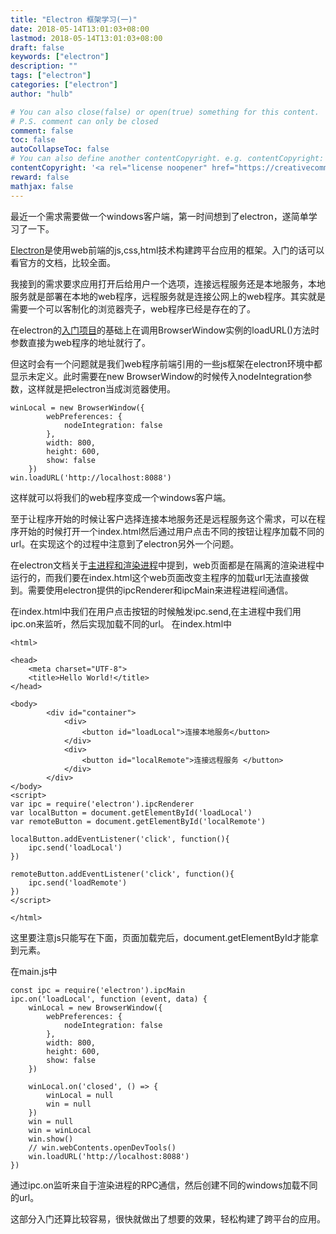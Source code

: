 ```yaml
---
title: "Electron 框架学习(一)"
date: 2018-05-14T13:01:03+08:00
lastmod: 2018-05-14T13:01:03+08:00
draft: false
keywords: ["electron"]
description: ""
tags: ["electron"]
categories: ["electron"]
author: "hulb"

# You can also close(false) or open(true) something for this content.
# P.S. comment can only be closed
comment: false
toc: false
autoCollapseToc: false
# You can also define another contentCopyright. e.g. contentCopyright: "This is another copyright."
contentCopyright: '<a rel="license noopener" href="https://creativecommons.org/licenses/by-nc-nd/4.0/" target="_blank">CC BY-NC-ND 4.0</a>'
reward: false
mathjax: false
---
```

最近一个需求需要做一个windows客户端，第一时间想到了electron，遂简单学习了一下。
<!--more-->

[Electron](https://electronjs.org/)是使用web前端的js,css,html技术构建跨平台应用的框架。入门的话可以看官方的文档，比较全面。

我接到的需求要求应用打开后给用户一个选项，连接远程服务还是本地服务，本地服务就是部署在本地的web程序，远程服务就是连接公网上的web程序。其实就是需要一个可以客制化的浏览器壳子，web程序已经是存在的了。

在electron的[入门项目](https://github.com/electron/electron-quick-start)的基础上在调用BrowserWindow实例的loadURL()方法时参数直接为web程序的地址就行了。

但这时会有一个问题就是我们web程序前端引用的一些js框架在electron环境中都显示未定义。此时需要在new BrowserWindow的时候传入nodeIntegration参数，这样就是把electron当成浏览器使用。

```
winLocal = new BrowserWindow({
        webPreferences: {
            nodeIntegration: false
        },
        width: 800,
        height: 600,
        show: false
    })
win.loadURL('http://localhost:8088')
```

这样就可以将我们的web程序变成一个windows客户端。

至于让程序开始的时候让客户选择连接本地服务还是远程服务这个需求，可以在程序开始的时候打开一个index.html然后通过用户点击不同的按钮让程序加载不同的url。在实现这个的过程中注意到了electron另外一个问题。

在electron文档关于[主进程和渲染进程](https://electronjs.org/docs/tutorial/application-architecture#%E4%B8%BB%E8%BF%9B%E7%A8%8B%E5%92%8C%E6%B8%B2%E6%9F%93%E8%BF%9B%E7%A8%8B)中提到，web页面都是在隔离的渲染进程中运行的，而我们要在index.html这个web页面改变主程序的加载url无法直接做到。需要使用electron提供的ipcRenderer和ipcMain来进程进程间通信。

在index.html中我们在用户点击按钮的时候触发ipc.send,在主进程中我们用ipc.on来监听，然后实现加载不同的url。
在index.html中

```
<html>

<head>
    <meta charset="UTF-8">
    <title>Hello World!</title>
</head>

<body>
        <div id="container">
            <div>
                <button id="loadLocal">连接本地服务</button>
            </div>
            <div>
                <button id="localRemote">连接远程服务 </button>
            </div>
        </div>
</body>
<script>
var ipc = require('electron').ipcRenderer
var localButton = document.getElementById('loadLocal')
var remoteButton = document.getElementById('localRemote')

localButton.addEventListener('click', function(){
    ipc.send('loadLocal')
})

remoteButton.addEventListener('click', function(){
    ipc.send('loadRemote')
})
</script>

</html>
```

这里要注意js只能写在下面，页面加载完后，document.getElementById才能拿到元素。

在main.js中
```
const ipc = require('electron').ipcMain
ipc.on('loadLocal', function (event, data) {
    winLocal = new BrowserWindow({
        webPreferences: {
            nodeIntegration: false
        },
        width: 800,
        height: 600,
        show: false
    })

    winLocal.on('closed', () => {
        winLocal = null
        win = null
    })
    win = null
    win = winLocal
    win.show()
    // win.webContents.openDevTools()
    win.loadURL('http://localhost:8088')
})

```

通过ipc.on监听来自于渲染进程的RPC通信，然后创建不同的windows加载不同的url。

这部分入门还算比较容易，很快就做出了想要的效果，轻松构建了跨平台的应用。